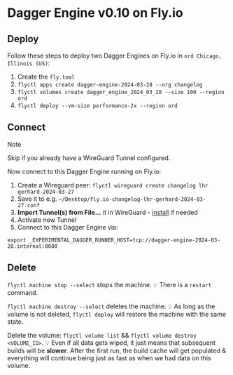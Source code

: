 # Dagger Engine v0.10 on Fly.io

## Deploy

Follow these steps to deploy two Dagger Engines on Fly.io in `ord Chicago,
Illinois (US)`:

1. Create the `fly.toml`
2. `flyctl apps create dagger-engine-2024-03-28 --org changelog`
3. `flyctl volumes create dagger_engine_2024_03_28 --size 100 --region ord`
4. `flyctl deploy --vm-size performance-2x --region ord`

## Connect

> [!NOTE]
> Skip if you already have a WireGuard Tunnel configured.

Now connect to this Dagger Engine running on Fly.io:

1. Create a Wireguard peer: `flyctl wireguard create changelog lhr gerhard-2024-03-27`
2. Save it to e.g. `~/Desktop/fly.io-changelog-lhr-gerhard-2024-03-27.conf`
3. **Import Tunnel(s) from File...** it in WireGuard - [install](https://www.wireguard.com/install/) if needed
4. Activate new Tunnel
5. Connect to this Dagger Engine via:
```console
export _EXPERIMENTAL_DAGGER_RUNNER_HOST=tcp://dagger-engine-2024-03-28.internal:8080
``````

## Delete

`flyctl machine stop --select` stops the machine. 💡 There is a `restart` command.

`flyctl machine destroy --select` deletes the machine. 💡 As long as the volume
is not deleted, `flyctl deploy` will restore the machine with the same state.

Delete the volume: `flyctl volume list` && `flyctl volume destroy <VOLUME_ID>`.
💡 Even if all data gets wiped, it just means that subsequent builds will be
**slower**. After the first run, the build cache will get populated &
everything will continue being just as fast as when we had data on this volume.
